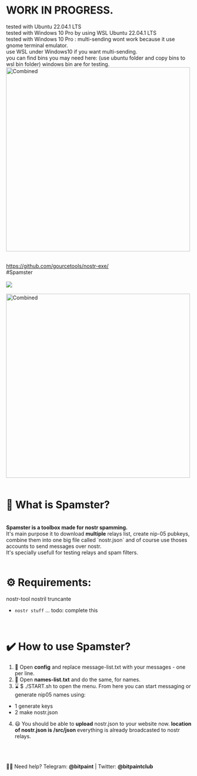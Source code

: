 # WORK IN PROGRESS.
tested with Ubuntu 22.04.1 LTS <br>
tested with Windows 10 Pro by using WSL Ubuntu 22.04.1 LTS <br>
tested with Windows 10 Pro : multi-sending wont work because it use gnome terminal emulator. <br>
use WSL under Windows10 if you want multi-sending. <br>
you can find bins you may need here: (use ubuntu folder and copy bins to wsl bin folder) windows bin are for testing.<br>
 <img src="https://user-images.githubusercontent.com/120996278/213356808-f640d52f-3df6-4f9b-94b3-ae1fadd8ebc1.png" alt="Combined" width="500px"> <br> <br>

https://github.com/gourcetools/nostr-exe/  <br>
#Spamster                         
<br>
<img src="https://img.shields.io/badge/License-MIT-orange.svg"> <br> <br>
 <img src="https://user-images.githubusercontent.com/120996278/213299682-2d88452d-76d2-4ce0-8e34-c060c0e89612.png" alt="Combined" width="500px"> <br> <br>


# <b>🍩 What is Spamster?</b><br>
<br>
<b>Spamster is a toolbox made for nostr spamming.</b><br>
It's main purpose it to download <b>multiple</b> relays list, create nip-05 pubkeys, combine them into one big file called `nostr.json` and of course use thoses accounts to send messages over nostr. <br>
It's specially usefull for testing relays and spam filters.<br>
<br>

# <b>⚙️ Requirements:</b><br>
nostr-tool  nostril truncante
- `nostr stuff` ... todo: complete this  <br>
<br>

# <b>✔️ How to use Spamster?</b><br>
1) 📜  Open <b>config</b> and replace </b>message-list.txt</b> with your messages - one per line.<br>
2) 🧰  Open <b>names-list.txt</b> and do the same, for names. <br>
3) ⌛  $ ./START.sh to open the menu. From here you can start messaging or generate nip05 names using:<br>
- 1 generate keys
- 2 make nostr.json
4) 😃  You should be able to <b>upload</b> nostr.json to your website now. <b>location of nostr.json is /src/json </b> everything is already broadcasted to nostr relays. </b> 

<br> <br>
<br>
🙋‍♂️ Need help? Telegram: <b>@bitpaint</b> | Twitter: <b>@bitpaintclub<br></b>
